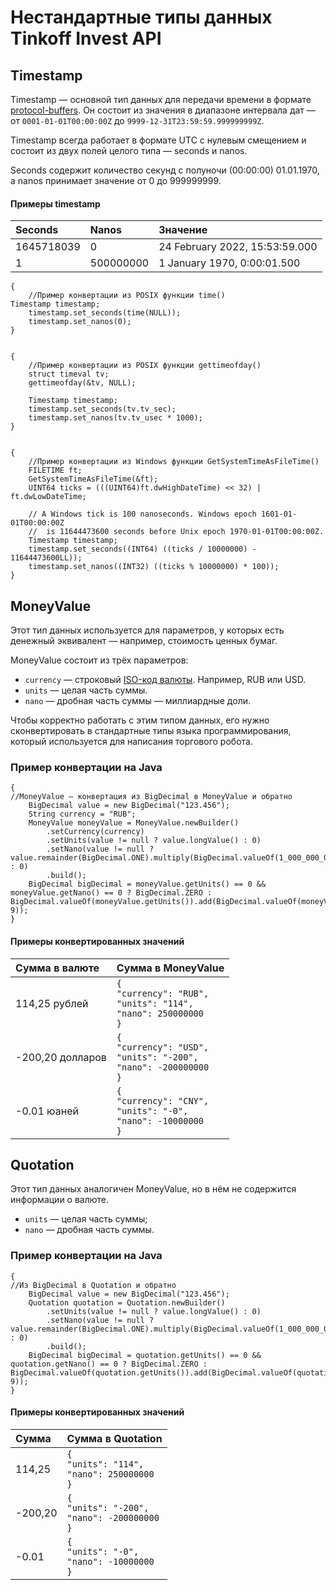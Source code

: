 # Нестандартные типы данных Tinkoff Invest API

## Timestamp 

Timestamp — основной тип данных для передачи времени в формате [protoсol-buffers](https://developers.google.com/protocol-buffers/docs/reference/google.protobuf#timestamp). Он состоит из значения
в диапазоне интервала дат — от `0001-01-01T00:00:00Z` до `9999-12-31T23:59:59.999999999Z`.

Timestamp всегда работает в формате UTC с нулевым смещением и состоит из двух полей целого типа — seconds и nanos. 

Seconds содержит количество секунд с полуночи (00:00:00) 01.01.1970, а nanos принимает значение от 0 до 999999999.

#### Примеры timestamp

|Seconds|Nanos|Значение|
|:-------|:----------------|:------------------|
|1645718039|0|24 February 2022, 15:53:59.000|
|1|500000000|1 January 1970, 0:00:01.500|
 

    {
        //Пример конвертации из POSIX функции time()
	Timestamp timestamp;
    	timestamp.set_seconds(time(NULL));
    	timestamp.set_nanos(0);
    }


    {
        //Пример конвертации из POSIX функции gettimeofday()
        struct timeval tv;
        gettimeofday(&tv, NULL);

        Timestamp timestamp;
        timestamp.set_seconds(tv.tv_sec);
        timestamp.set_nanos(tv.tv_usec * 1000);
    }


    {
        //Пример конвертации из Windows функции GetSystemTimeAsFileTime()
        FILETIME ft;
        GetSystemTimeAsFileTime(&ft);
        UINT64 ticks = (((UINT64)ft.dwHighDateTime) << 32) | ft.dwLowDateTime;

        // A Windows tick is 100 nanoseconds. Windows epoch 1601-01-01T00:00:00Z
        //  is 11644473600 seconds before Unix epoch 1970-01-01T00:00:00Z.
        Timestamp timestamp;
        timestamp.set_seconds((INT64) ((ticks / 10000000) - 11644473600LL));
        timestamp.set_nanos((INT32) ((ticks % 10000000) * 100));
    }


## MoneyValue

Этот тип данных используется для параметров, у которых есть денежный эквивалент — например, стоимость ценных бумаг.

MoneyValue состоит из трёх параметров: 

* `currency` — строковый [ISO-код валюты](https://ru.wikipedia.org/wiki/ISO_4217). Например, RUB или USD.
* `units` — целая часть суммы. 
* `nano` — дробная часть суммы — миллиардные доли. 

Чтобы корректно работать с этим типом данных, его нужно сконвертировать в стандартные типы языка программирования,
который используется для написания торгового робота.

### Пример конвертации на Java

    {
    //MoneyValue — конвертация из BigDecimal в MoneyValue и обратно
        BigDecimal value = new BigDecimal("123.456");
        String currency = "RUB";
        MoneyValue moneyValue = MoneyValue.newBuilder() 
            .setCurrency(currency)
            .setUnits(value != null ? value.longValue() : 0)
            .setNano(value != null ? value.remainder(BigDecimal.ONE).multiply(BigDecimal.valueOf(1_000_000_000)).intValue() : 0)
            .build();
        BigDecimal bigDecimal = moneyValue.getUnits() == 0 && moneyValue.getNano() == 0 ? BigDecimal.ZERO : BigDecimal.valueOf(moneyValue.getUnits()).add(BigDecimal.valueOf(moneyValue.getNano(), 9));
    }

#### Примеры конвертированных значений 

|Сумма в валюте|Сумма в MoneyValue|
|:---------------|:-----------------|
| 114,25 рублей  |`{`</br>`"currency": "RUB",`</br>`"units": "114",`</br>`"nano": 250000000`</br>`}`|
|-200,20 долларов|`{`</br>`"currency": "USD",`</br>`"units": "-200",`</br>`"nano": -200000000`</br>`}`|
|-0.01 юаней     |`{`</br>`"currency": "CNY",`</br>`"units": "-0",`</br>`"nano": -10000000`</br>`}`|

## Quotation

Этот тип данных аналогичен MoneyValue, но в нём не содержится информации о валюте.

* `units` — целая часть суммы;
* `nano` — дробная часть суммы. 

### Пример конвертации на Java

    {
    //Из BigDecimal в Quotation и обратно
        BigDecimal value = new BigDecimal("123.456");
        Quotation quotation = Quotation.newBuilder()
            .setUnits(value != null ? value.longValue() : 0)
            .setNano(value != null ? value.remainder(BigDecimal.ONE).multiply(BigDecimal.valueOf(1_000_000_000)).intValue() : 0)
            .build();
        BigDecimal bigDecimal = quotation.getUnits() == 0 && quotation.getNano() == 0 ? BigDecimal.ZERO : BigDecimal.valueOf(quotation.getUnits()).add(BigDecimal.valueOf(quotation.getNano(), 9));
    }

#### Примеры конвертированных значений

|Сумма   |Сумма в Quotation|
|:-------|:----------------|
| 114,25 |`{`</br>`"units": "114",`</br>`"nano": 250000000`</br>`}`|
|-200,20 |`{`</br>`"units": "-200",`</br>`"nano": -200000000`</br>`}`|
|-0.01   |`{`</br>`"units": "-0",`</br>`"nano": -10000000`</br>`}`|
